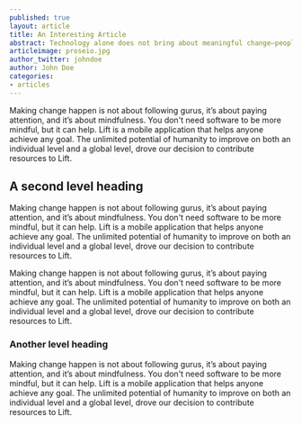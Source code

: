 ```yaml
---
published: true
layout: article
title: An Interesting Article 
abstract: Technology alone does not bring about meaningful change—people do. Technology can help.
articleimage: proseio.jpg
author_twitter: johndoe
author: John Doe
categories:
- articles
---
```


Making change happen is not about following gurus, it’s about paying attention, and it’s about mindfulness. You don't need software to be more mindful, but it can help. Lift is a mobile application that helps anyone achieve any goal. The unlimited potential of humanity to improve on both an individual level and a global level, drove our decision to contribute resources to Lift.

## A second level heading

Making change happen is not about following gurus, it’s about paying attention, and it’s about mindfulness. You don't need software to be more mindful, but it can help. Lift is a mobile application that helps anyone achieve any goal. The unlimited potential of humanity to improve on both an individual level and a global level, drove our decision to contribute resources to Lift.

Making change happen is not about following gurus, it’s about paying attention, and it’s about mindfulness. You don't need software to be more mindful, but it can help. Lift is a mobile application that helps anyone achieve any goal. The unlimited potential of humanity to improve on both an individual level and a global level, drove our decision to contribute resources to Lift.

### Another level heading

Making change happen is not about following gurus, it’s about paying attention, and it’s about mindfulness. You don't need software to be more mindful, but it can help. Lift is a mobile application that helps anyone achieve any goal. The unlimited potential of humanity to improve on both an individual level and a global level, drove our decision to contribute resources to Lift.